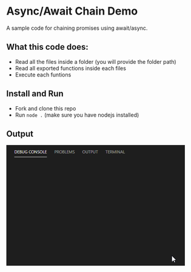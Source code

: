 # Async/Await Chain Demo

A sample code for chaining promises using await/async.

## What this code does:

- Read all the files inside a folder (you will provide the folder path)
- Read all exported functions inside each files
- Execute each funtions

## Install and Run

- Fork and clone this repo
- Run `node .` (make sure you have nodejs installed)

## Output

![output](./output.gif)
